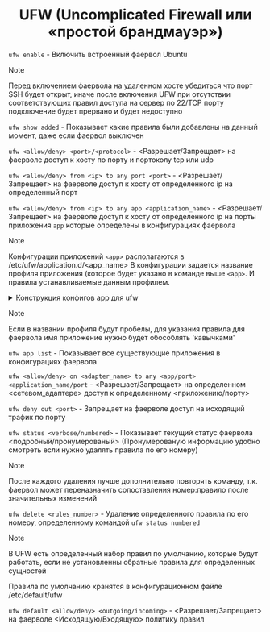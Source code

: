 <div align="center">

# UFW (Uncomplicated Firewall или «простой брандмауэр»)

</div>
  
`ufw enable` - Включить встроенный фаервол Ubuntu

>[!NOTE]
>Перед включением фаервола на удаленном хосте убедиться что порт SSH будет открыт, иначе после включения UFW при отсутствии соответствующих правил доступа на сервер по 22/TCP порту подключение будет прервано и будет недоступно

`ufw show added` - Показывает какие правила были добавлены на данный момент, даже если фаервол выключен

`ufw <allow/deny> <port>/<protocol>` - <Разрешает/Запрещает> на фаерволе доступ к хосту по порту <port> и портоколу tcp или udp <protocol>

`ufw <allow/deny> from <ip> to any port <port>` - <Разрешает/Запрещает> на фаерволе доступ к хосту от определенного ip на определенный порт <port>

`ufw <allow/deny> from <ip> to any app <application_name>` - <Разрешает/Запрещает> на фаерволе доступ к хосту от определенного ip на порты приложения `app` которые определены в конфигурациях фаервола

>[!NOTE]
>Конфигурации приложений `<app>` располагаются в /etc/ufw/application.d/<app_name>
>В конфигурации задается название профиля приложения (которое будет указано в команде выше `<app>`. И правила устанавливаемые данным профилем.

<details>
  <summary>Конструкция конфигов app для ufw</summary>

```
/etc/ufw/application.d/<app_name>
---
[<название_профиля>]
title=<заголовок>
description=<краткое описание>
ports=<список, портов, разделенных, запятыми, и, пробелом>/<протокол>
```
</details>

>[!NOTE]
>Если в названии профиля будут пробелы, для указания правила для фаервола имя приложение нужно будет обособлять 'кавычками'

`ufw app list` - Показывает все существующие приложения в конфигурациях фаервола

`ufw <allow/deny> on <adapter_name> to any <app/port> <application_name/port` - <Разрешает/Запрещает> на определенном <сетевом_адаптере> доступ к определенному <приложению/порту>

`ufw deny out <port>` - Запрещает на фаерволе доступ на исходящий трафик по порту <port>

`ufw status <verbose/numbered>` - Показывает текущий статус фаервола <подробный/пронумерованый> (Пронумерованую информацию удобно смотреть если нужно удалять правила по его номеру)

>[!NOTE]
>После каждого удаления лучше дополнительно повторять команду, т.к. фаервол может переназначить сопоставления номер:правило после значительных изменений

`ufw delete <rules_number>` - Удаление определенного правила по его номеру, определенному командой `ufw status numbered`

>[!NOTE]
>В UFW есть определенный набор правил по умолчанию, которые будут работать, если не установленны обратные правила для определенных сущностей
>
>Правила по умолчанию хранятся в конфигурационном файле /etc/default/ufw

`ufw default <allow/deny> <outgoing/incoming>` - <Разрешает/Запрещает> на фаерволе <Исходящую/Входящую> политику правил
